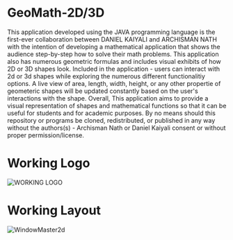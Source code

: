 # GeoMath-2D/3D



This application developed using the JAVA programming language is the first-ever collaboration between DANIEL KAIYALI  and ARCHISMAN NATH with the intention of developing a mathematical application that shows the audience step-by-step how to solve their math problems.  This application also has numerous geometric formulas and includes visual exhibits of how 2D or 3D shapes look. Included in the application - users can interact with 2d or 3d shapes while exploring the numerous different functionalitiy options. A live view of area, length, width, height, or any other propertie of geometeric shapes will be updated constantly based on the user's interactions with the shape. Overall, This application aims to provide a visual representation of shapes and mathematical functions so that it can be useful for students and for academic purposes. By no means should this repository or programs be cloned, redistributed, or published in any way without the authors(s) - Archisman Nath or Daniel Kaiyali consent or without proper permission/license.

# Working Logo
![WORKING LOGO](https://user-images.githubusercontent.com/61641517/116800280-b06ec880-aacd-11eb-9587-06598ca9aa71.jpg)


# Working Layout
![WindowMaster2d](https://user-images.githubusercontent.com/80181145/116793361-62899e80-aa94-11eb-9034-948eed561019.jpg)






